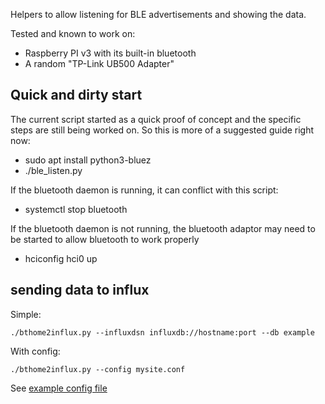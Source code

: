 Helpers to allow listening for BLE advertisements and showing the data.

Tested and known to work on:
- Raspberry PI v3 with its built-in bluetooth
- A random "TP-Link UB500 Adapter"

## Quick and dirty start

The current script started as a quick proof of concept and the specific steps
are still being worked on.  So this is more of a suggested guide right now:

- sudo apt install python3-bluez
- ./ble_listen.py

If the bluetooth daemon is running, it can conflict with this script:
- systemctl stop bluetooth

If the bluetooth daemon is not running, the bluetooth adaptor may need to be
started to allow bluetooth to work properly
- hciconfig hci0 up

## sending data to influx

Simple:

```
./bthome2influx.py --influxdsn influxdb://hostname:port --db example
```

With config:
```
./bthome2influx.py --config mysite.conf
```

See [example config file](bthome2influx.example.conf)
